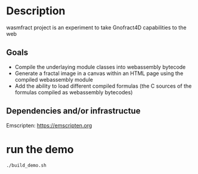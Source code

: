 # Description

wasmfract project is an experiment to take Gnofract4D capabilities to the web

## Goals
- Compile the underlaying module classes into webassembly bytecode
- Generate a fractal image in a canvas within an HTML page using the compiled webassembly module
- Add the ability to load different compiled formulas (the C sources of the formulas compiled as webassembly bytecodes)

## Dependencies and/or infrastructue

Emscripten: https://emscripten.org

# run the demo

```bash
./build_demo.sh
```
